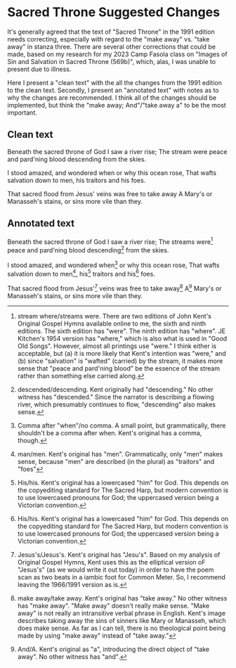 # Sacred Throne Suggested Changes

It's generally agreed that the text of "Sacred Throne" in the 1991 edition needs correcting, especially with regard to the "make away" vs. "take away" in stanza three. There are several other corrections that could be made, based on my research for my 2023 Camp Fasola class on "Images of Sin and Salvation in Sacred Throne (569b)", which, alas, I was unable to present due to illness.

Here I present a "clean text" with the all the changes from the 1991 edition to the clean text. Secondly, I present an "annotated text" with notes as to why the changes are recommended. I think all of the changes should be implemented, but think the "make away; And"/"take away a" to be the most important.

## Clean text

Beneath the sacred throne of God I saw a river rise;
The stream were peace and pard'ning blood descending from the skies.

I stood amazed, and wondered when or why this ocean rose,
That wafts salvation down to men, his traitors and his foes.

That sacred flood from Jesus' veins was free to take away
A Mary's or Manasseh's stains, or sins more vile than they.


## Annotated text

Beneath the sacred throne of God I saw a river rise;
The streams were[^1] peace and pard'ning blood descending[^2] from the skies.

I stood amazed, and wondered when[^3] or why this ocean rose,
That wafts salvation down to men[^4], his[^5] traitors and his[^5] foes.

That sacred flood from Jesus'[^6] veins was free to take away[^7]
A[^8] Mary's or Manasseh's stains, or sins more vile than they.


[^1]: stream where/streams were. There are two editions of John Kent's Original Gospel Hymns available online to me, the sixth and ninth editions. The sixth edition has "were". The ninth edition has "where".  JE Kitchen's 1954 version has "where," which is also what is used in "Good Old Songs". However, almost all printings use "were." I think either is acceptable, but (a) it is more likely that Kent's intention was "were," and (b) since "salvation" is "wafted" (carried) by the stream, it makes more sense that "peace and pard'ning blood" be the essence of the stream rather than something else carried along.

[^2]: descended/descending. Kent originally had "descending." No other witness has "descended." Since the narrator is describing a flowing river, which presumably continues to flow, "descending" also makes sense.

[^3]: Comma after "when"/no comma. A small point, but grammatically, there shouldn't be a comma after when. Kent's original has a comma, though.

[^4]: man/men. Kent's original has "men". Grammatically, only "men" makes sense, because "men" are described (in the plural) as "traitors" and "foes"

[^5]: His/his. Kent's original has a lowercased "him" for God. This depends on the copyediting standard for The Sacred Harp, but modern convention is to use lowercased pronouns for God; the uppercased version being a Victorian convention.

[^6]: Jesus's/Jesus's. Kent's original has "Jesu's". Based on my analysis of Original Gospel Hymns, Kent uses this as the elliptical version oF "Jesus's" (as we would write it out today) in order to have the poem scan as two beats in a iambic foot for Common Meter. So, I recommend leaving the 1966/1991 version as is.

[^7]: make away/take away. Kent's original has "take away." No other witness has "make away". "Make away" doesn't really make sense. "Make away" is not really an intransitive verbal phrase in English. Kent's image describes taking away the sins of sinners like Mary or Manasseh, which does make sense. As far as I can tell, there is no theological point being made by using "make away" instead of "take away."

[^8]: And/A. Kent's original as "a", introducing the direct object of "take away". No other witness has "and".
